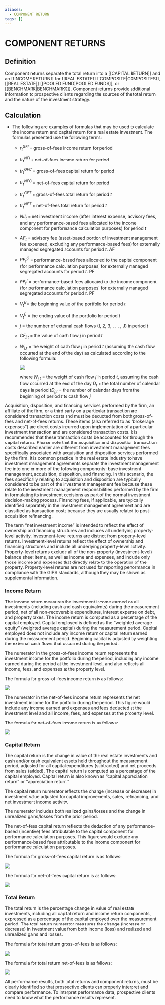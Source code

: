 ```yaml
---
aliases:
  - COMPONENT RETURN
tags: []
---
```

# COMPONENT RETURNS
## Definition
Component returns separate the total return into a [[CAPITAL RETURN]] and an [[INCOME RETURN]] for [[REAL ESTATE]] [[COMPOSITE|COMPOSITES]], [[REAL ESTATE]] [[POOLED FUND|POOLED FUNDS]], or [[BENCHMARK|BENCHMARKS]]. Component returns provide additional information to prospective clients regarding the sources of the total return and the nature of the investment strategy.
## Calculation
- The following are examples of formulas that may be used to calculate the income return and capital return for a real estate investment. The formulas presented use the following terms:
	- _r<sub>t</sub><sup>GFI</sup>_ = gross-of-fees income return for period
	- _tr<sub>t</sub><sup>NFI</sup>_ = net-of-fees income return for period
	- _tr<sub>t</sub><sup>GFC</sup>_ = gross-of-fees capital return for period
	- _tr<sub>t</sub><sup>NFC</sup>_ = net-of-fees capital return for period
	- _tr<sub>t</sub><sup>GFT</sup>_ = gross-of-fees total return for period _t_
	- _tr<sub>t</sub><sup>NFT</sup>_ = net-of-fees total return for period _t_
	- _NII<sub>t</sub>_ = net investment income (after interest expense, advisory fees, and any performance-based fees allocated to the income component for performance calculation purposes) for period _t_
	- _AF<sub>t</sub>_ = advisory fee (asset-based portion of investment management fee expensed, excluding any performance-based fees) for externally managed segregated accounts for period _t_. AF
	- _PF<sub>t</sub><sup>C</sup>_ = performance-based fees allocated to the capital component (for performance calculation purposes) for externally managed segregated accounts for period _t_. PF
	- _PF<sub>t</sub><sup>I</sup>_ = performance-based fees allocated to the income component (for performance calculation purposes) for externally managed segregated accounts for period _t_. PF
	- _V<sub>t</sub><sup>B</sup>_= the beginning value of the portfolio for period _t_
	- _V<sub>t</sub><sup>E</sup>_ = the ending value of the portfolio for period _t_
	- _j_ = the number of external cash flows (1, 2, 3, . . . , J) in period _t_
	- _CF<sub>j,t</sub>_ = the value of cash flow _j_ in period _t_
	- _W<sub>j,t</sub>_ = the weight of cash flow _j_ in period _t_ (assuming the cash flow occurred at the end of the day) as calculated according to the following formula:
	  
	  ![](https://www.gipsstandards.org/wp-content/themes/gips/pdf_img/for_asset_owners/22.A.21.33.png)
	  
	  where
	  _W<sub>j,t</sub>_ = the weight of cash flow _j_ in period _t_, assuming the cash flow occurred at the end of the day _D<sub>t</sub>_ = the total number of calendar days in period _tD<sub>j,t</sub>_ = the number of calendar days from the beginning of period _t_ to cash flow _j_

Acquisition, disposition, and financing services performed by the firm, an affiliate of the firm, or a third party on a particular transaction are considered transaction costs and must be deducted from both gross-of-fees and net-of-fees returns. These items (also referred to as “brokerage expenses”) are direct costs incurred upon implementation of a particular investment transaction and are considered transaction costs. It is recommended that these transaction costs be accounted for through the capital returns. Please note that the acquisition and disposition transaction costs described earlier are different from investment management fees specifically associated with acquisition and disposition services performed by the firm. It is common practice in the real estate industry to have investment management agreements separate the investment management fee into one or more of the following components: base investment management, acquisition, disposition, and financing. In this scenario, the fees specifically relating to acquisition and disposition are typically considered to be part of the investment management fee because these relate to the investment management responsibilities performed by the firm in formulating its investment decisions as part of the normal investment decision-making process. Financing fees, if applicable, are typically identified separately in the investment management agreement and are classified as transaction costs because they are usually related to post-acquisition refinancing.

The term “net investment income” is intended to reflect the effect of ownership and financing structures and includes all underlying property-level activity. Investment-level returns are distinct from property-level returns. Investment-level returns reflect the effect of ownership and financing structures and include all underlying property-level activity. Property-level returns exclude all of the non-property (investment-level) balance sheet items, as well as income and expenses, and include only those income and expenses that directly relate to the operation of the property. Property-level returns are not used for reporting performance in compliance with the GIPS standards, although they may be shown as supplemental information.

### Income Return
The income return measures the investment income earned on all investments (including cash and cash equivalents) during the measurement period, net of all non-recoverable expenditures, interest expense on debt, and property taxes. The income return is computed as a percentage of the capital employed. Capital employed is defined as the “weighted average equity” (weighted average capital) during the measurement period. Capital employed does not include any income return or capital return earned during the measurement period. Beginning capital is adjusted by weighting the external cash flows that occurred during the period.

The numerator in the gross-of-fees income return represents the investment income for the portfolio during the period, including any income earned during the period at the investment level, and also reflects all income, fees, and expenses at the property level.

The formula for gross-of-fees income return is as follows:

![](https://www.gipsstandards.org/wp-content/themes/gips/pdf_img/for_firms/4.A.1.17.png)

The numerator in the net-of-fees income return represents the net investment income for the portfolio during the period. This figure would include any income earned and expenses and fees deducted at the investment level and all income, fees, and expenses at the property level.

The formula for net-of-fees income return is as follows:

![](https://www.gipsstandards.org/wp-content/themes/gips/pdf_img/for_firms/4.A.1.18.png)

### Capital Return
The capital return is the change in value of the real estate investments and cash and/or cash equivalent assets held throughout the measurement period, adjusted for all capital expenditures (subtracted) and net proceeds from sales (added). The capital return is computed as a percentage of the capital employed. Capital return is also known as “capital appreciation return” or “appreciation return.”

The capital return numerator reflects the change (increase or decrease) in investment value adjusted for capital improvements, sales, refinancing, and net investment income activity.

The numerator includes both realized gains/losses and the change in unrealized gains/losses from the prior period.

The net-of-fees capital return reflects the deduction of any performance-based (incentive) fees attributable to the capital component for performance calculation purposes. This figure would exclude any performance-based fees attributable to the income component for performance calculation purposes.

The formula for gross-of-fees capital return is as follows:

![](https://www.gipsstandards.org/wp-content/themes/gips/pdf_img/for_firms/4.A.1.19.png)

The formula for net-of-fees capital return is as follows:

![](https://www.gipsstandards.org/wp-content/themes/gips/pdf_img/for_firms/4.A.1.20.png)

### Total Return
The total return is the percentage change in value of real estate investments, including all capital return and income return components, expressed as a percentage of the capital employed over the measurement period. The total return numerator measures the change (increase or decrease) in investment value from both income (loss) and realized and unrealized gains and losses.

The formula for total return gross-of-fees is as follows:

![](https://www.gipsstandards.org/wp-content/themes/gips/pdf_img/for_firms/4.A.1.21.png)

The formula for total return net-of-fees is as follows:

![](https://www.gipsstandards.org/wp-content/themes/gips/pdf_img/for_firms/4.A.1.22.png)

All performance results, both total returns and component returns, must be clearly identified so that prospective clients can properly interpret and compare performance. To interpret performance data, prospective clients need to know what the performance results represent.